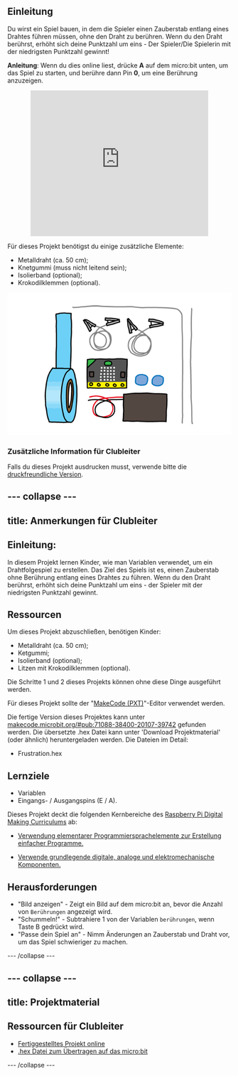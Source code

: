 ## Einleitung

Du wirst ein Spiel bauen, in dem die Spieler einen Zauberstab entlang eines Drahtes führen müssen, ohne den Draht zu berühren. Wenn du den Draht berührst, erhöht sich deine Punktzahl um eins - Der Spieler/Die Spielerin mit der niedrigsten Punktzahl gewinnt!

**Anleitung**: Wenn du dies online liest, drücke **A** auf dem micro:bit unten, um das Spiel zu starten, und berühre dann Pin **0**, um eine Berührung anzuzeigen.

<div class="trinket" style="width:400px;margin: 0 auto;">
<div style="position:relative;height:0;padding-bottom:81.97%;overflow:hidden;"><iframe style="position:absolute;top:0;left:0;width:100%;height:100%;" src="https://makecode.microbit.org/---run?id=_FEDEdA3v6e64" allowfullscreen="allowfullscreen" sandbox="allow-popups allow-scripts allow-same-origin" frameborder="0"></iframe></div>
</div>

Für dieses Projekt benötigst du einige zusätzliche Elemente:

* Metalldraht (ca. 50 cm);
* Knetgummi (muss nicht leitend sein);
* Isolierband (optional);
* Krokodilklemmen (optional).

![Bildschirmfoto](images/frustration-items.png)

### Zusätzliche Information für Clubleiter

Falls du dieses Projekt ausdrucken musst, verwende bitte die [druckfreundliche Version](https://projects.raspberrypi.org/en/projects/frustration/print).

## \--- collapse \---

## title: Anmerkungen für Clubleiter

## Einleitung:

In diesem Projekt lernen Kinder, wie man Variablen verwendet, um ein Drahtfolgespiel zu erstellen. Das Ziel des Spiels ist es, einen Zauberstab ohne Berührung entlang eines Drahtes zu führen. Wenn du den Draht berührst, erhöht sich deine Punktzahl um eins - der Spieler mit der niedrigsten Punktzahl gewinnt.

## Ressourcen

Um dieses Projekt abzuschließen, benötigen Kinder:

* Metalldraht (ca. 50 cm);
* Ketgummi;
* Isolierband (optional);
* Litzen mit Krokodilklemmen (optional).

Die Schritte 1 und 2 dieses Projekts können ohne diese Dinge ausgeführt werden.

Für dieses Projekt sollte der "[MakeCode (PXT)](http://jumpto.cc/pxt-new)"-Editor verwendet werden.

Die fertige Version dieses Projektes kann unter [makecode.microbit.org/#pub:71088-38400-20107-39742](https://makecode.microbit.org/#pub:71088-38400-20107-39742) gefunden werden. Die übersetzte .hex Datei kann unter 'Download Projektmaterial' (oder ähnlich) heruntergeladen werden. Die Dateien im Detail:

* Frustration.hex

## Lernziele

* Variablen
* Eingangs- / Ausgangspins (E / A).

Dieses Projekt deckt die folgenden Kernbereiche des [Raspberry Pi Digital Making Curriculums](http://rpf.io/curriculum) ab:

* [Verwendung elementarer Programmiersprachelemente zur Erstellung einfacher Programme.](https://www.raspberrypi.org/curriculum/programming/creator)

* [Verwende grundlegende digitale, analoge und elektromechanische Komponenten.](https://www.raspberrypi.org/curriculum/physical-computing/creator)

## Herausforderungen

* "Bild anzeigen" - Zeigt ein Bild auf dem micro:bit an, bevor die Anzahl von `Berührungen` angezeigt wird.
* "Schummeln!" - Subtrahiere 1 von der Variablen `berührungen`, wenn Taste B gedrückt wird.
* "Passe dein Spiel an" - Nimm Änderungen an Zauberstab und Draht vor, um das Spiel schwieriger zu machen.

\--- /collapse \---

## \--- collapse \---

## title: Projektmaterial

## Ressourcen für Clubleiter

* [Fertiggestelltes Projekt online](https://makecode.microbit.org/#pub:71088-38400-20107-39742)
* [.hex Datei zum Übertragen auf das micro:bit](resources/micro-bit-Frustration.hex)

\--- /collapse \---